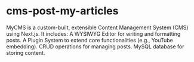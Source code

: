 # cms-post-my-articles
MyCMS is a custom-built, extensible Content Management System (CMS) using Next.js. It includes:  A WYSIWYG Editor for writing and formatting posts.  A Plugin System to extend core functionalities (e.g., YouTube embedding).  CRUD operations for managing posts.  MySQL database for storing content.
